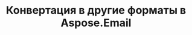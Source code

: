 ---  
title: Конвертация в другие форматы в Aspose.Email  
type: docs  
weight: 40  
url: /java/conversion-to-other-formats-in-aspose-email/  
---  